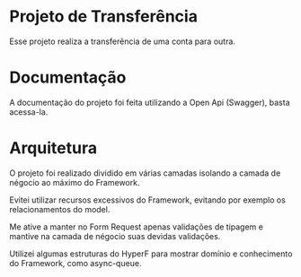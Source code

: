 # Projeto de Transferência

Esse projeto realiza a transferência de uma conta para outra.

# Documentação

A documentação do projeto foi feita utilizando a Open Api (Swagger), basta acessa-la.

# Arquitetura

O projeto foi realizado dividido em várias camadas isolando a camada de négocio ao máximo do Framework.

Evitei utilizar recursos excessivos do Framework, evitando por exemplo os relacionamentos do model.

Me ative a manter no Form Request apenas validações de tipagem e mantive na camada de négocio suas devidas validações.

Utilizei algumas estruturas do HyperF para mostrar domínio e conhecimento do Framework, como async-queue.